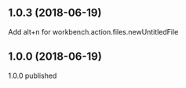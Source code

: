 ## 1.0.3 (2018-06-19)
Add alt+n for workbench.action.files.newUntitledFile

## 1.0.0 (2018-06-19)
1.0.0 published
